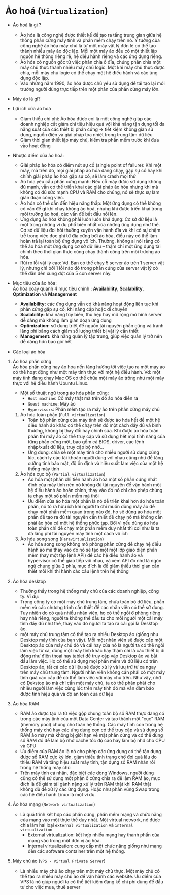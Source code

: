# Ảo hoá (`Virtualization`)

* Ảo hoá là gì ?
    * Ảo hóa là công nghệ được thiết kế để tạo ra tầng trung gian giữa hệ thống phần cứng máy tính và phần mềm chạy trên nó. Ý tưởng của công nghệ ảo hóa máy chủ là từ một máy vật lý đơn lẻ có thể tạo thành nhiều máy ảo độc lập. Mỗi một máy ảo đều có một thiết lập nguồn hệ thống riêng rẽ, hệ điều hành riêng và các ứng dụng riêng.
    * Ảo hóa có nguồn gốc từ việc phân chia ổ đĩa, chúng phân chia một máy chủ thực thành nhiều máy chủ logic. Một khi máy chủ thực được chia, mỗi máy chủ logic có thể chạy một hệ điều hành và các ứng dụng độc lập. 
    * Vào những năm 1990, ảo hóa được chủ yếu sử dụng để tái tạo lại môi trường người dùng trực tiếp trên một phần của phần cứng máy lớn. 
* Máy ảo là gì?

* Lợi ích của ảo hoá
    * Giảm thiểu chi phí: Ảo hóa được coi là một công nghệ giúp các doanh nghiệp cắt giảm chi tiêu hiệu quả với khả năng tận dụng tối đa năng suất của các thiết bị phần cứng -> tiết kiệm không gian sử dụng, nguồn điện và giải pháp tỏa nhiệt trong trung tâm dữ liệu
    * Giảm thời gian thiết lập máy chủ, kiểm tra phần mềm trước khi đưa vào hoạt động
* Nhược điểm của ảo hoá:
    * Giải pháp ảo hóa có điểm nút sự cố (single point of failure): Khi một máy, mà trên đó, mọi giải pháp ảo hóa đang chạy, gặp sự cố hay khi chính giải pháp ảo hóa gặp sự cố, sẽ làm crash mọi thứ
    * Ảo hóa yêu cầu phần cứng mạnh: Nếu cỗ máy được sử dụng không đủ mạnh, vẫn có thể triển khai các giải pháp ảo hóa nhưng khi mà không có đủ sức mạnh CPU và RAM cho chúng, nó sẽ thực sự làm gián đoạn công việc.
    * Ảo hóa có thể dẫn đến hiệu năng thấp: Một ứng dụng có thể không có vấn đề gì khi chạy không ảo hoá, nhưng khi được triển khai trong môi trường ảo hoá, các vấn đề bắt đầu nổi lên.
    * Ứng dụng ảo hóa không phải luôn luôn khả dụng:  Cơ sở dữ liệu là một trong những ví dụ phổ biến nhất của những ứng dụng như thế. Cơ sở dữ liệu đòi hỏi thường xuyên vận hành đĩa và khi có sự chậm trễ trong việc đọc ghi từ đĩa cứng bởi ảo hóa, điều này có thể làm hoàn trả lại toàn bộ ứng dụng vô ích. Thường, không ai nói rằng có thể ảo hóa một ứng dụng cơ sở dữ liệu – thậm chí một ứng dụng tài chính theo thời gian thực cũng chạy thành công trên môi trường ảo hóa.
    * Rủi ro lỗi vật lý cao: Vd. Bạn có thể chạy 5 server ảo trên 1 server vật lý, nhưng chỉ bởi 1 lỗi nào đó trong phần cứng của server vật lý có thể dẫn đến xung đột của 5 con server này. 
* Mục tiêu của ảo hóa:  
    Ảo hóa xoay quanh 4 mục tiêu chính : **Availability**, **Scalability**, **Optimization** và **Management**  
    * **Availability:** các ứng dụng vẫn có khả năng hoạt động liên tục khi phần cứng gặp sự cố, khi nâng cấp hoặc di chuyển
    * **Scalability:**  khả năng tùy biến, thu hẹp hay mở rộng mô hình server dễ dàng mà không làm gián đoạn ứng dụng
    * **Optimization:** sử dụng triệt để nguồn tài nguyên phần cứng và tránh lãng phí bằng  cách giảm số lượng thiết bị vật lý cần thiết
    * **Management:** khả năng quản lý tập trung, giúp việc quản lý trở nên dễ dàng hơn bao giờ hết

* Các loại ảo hóa
1. Ảo hóa phần cứng  
    Ảo hóa phần cứng hay ảo hóa nền tảng hướng tới việc tạo ra một máy ảo có thể hoạt động như một máy tính thực với một hệ điều hành. Vd: một máy tính đang chạy Mac OS có thể chứa một máy ảo trông như một máy thực với hệ điều hành Ubuntu Linux.
    * Một số thuật ngữ trong ảo hóa phần cứng:
        * `Host machine`: Cỗ máy thật mà trên đó ảo hóa diễn ra
        * `Guest machine`: Máy ảo
        * `Hypervisors`: Phần mềm tạo ra máy ảo trên phần cứng máy chủ  
    1. Ảo hóa toàn phần (`Full virtualization`)
        * Toàn bộ phần cứng của máy tính sẽ được ảo hóa hết để một hệ điều hành ảo khác có thể chạy trên đó một cách đầy đủ và bình thường, không bị thay đổi hay chỉnh sửa. Khi được ảo hóa toàn phần thì máy ảo có thể truy cập và sử dụng hết mọi tính năng của từng phần cứng một, bao gồm cả BIOS, driver, các lệnh nhập/xuất dữ liệu, truy cập bộ nhớ...
        * Ứng dụng: chia sẻ một máy tính cho nhiều người sử dụng cùng lúc, cách ly các tài khoản người dùng với nhau cũng như để tăng cường tính bảo mật, độ ổn định và hiệu suất làm việc của một hệ thống máy tính
    1. Ảo hỏa cục bộ (`Partial virtualization`)
        * Ảo hóa một phần chỉ tiến hành ảo hóa một số phần cứng nhất định của máy tính nên nó không đủ tài nguyên để vận hành một hệ điều hành ảo hoàn chỉnh, thay vào đó nó chỉ cho phép chúng ta chạy một số phần mềm mà thôi 
        * Ưu điểm của áo hóa một phần là nó dễ triển khai hơn ảo hóa toàn phần, nó tỏ ra hữu ích khi người ta chỉ muốn dùng máy ảo để chạy một phần mềm quan trọng nào đó, họ sẽ dùng ảo hóa một phần để tạo ra đủ tài nguyên cần thiết để chạy nó mà không cần phải ảo hóa cả một hệ thống phức tạp. Bởi vì nếu dùng ảo hóa toàn phần chỉ để chạy một phần mềm duy nhất thì coi như là ta đã lãng phí tài nguyên máy tính một cách vô ích
    1. Ảo hóa song song (`Paravirtualization`)  
        * Ảo hóa song song không mô phỏng phần cứng để chạy hệ điều hành ảo mà thay vào đó nó sẽ tạo một một lớp giao diện phần mềm (hay một tập lệnh API) để các hệ điều hành ảo và hypervisor có thể giao tiếp với nhau, và xem API đó như là ngôn ngữ chung giữa 2 phía, mục đích là để giảm thiểu thời gian cần thiết mỗi khi thi hành các câu lệnh trên hệ thống
1. Ảo hóa desktop  
    * Thường thấy trong hệ thống máy chủ của các doanh nghiệp, công ty.
    Ví dụ:   
    * Trong công ty có một máy chủ trung tâm, chứa toàn bộ dữ liệu, phần mềm và các chương trình cần thiết để các nhân viên có thể sử dụng. Tuy nhiên do có quá nhiều nhân viên, họ có thể ngồi ở phòng riêng hay nhà riêng, người ta không thể đầu tư cho mỗi người một cái máy tính đầy đủ như thế, thay vào đó người ta tạo ra cái gọi là Desktop ảo.
    * một máy chủ trung tâm có thể tạo ra nhiều Desktop ảo (giống như Desktop máy tính của bạn vậy). Mỗi một nhân viên sẽ được cấp một Desktop ảo của máy chủ đó và cái hay của nó là người ta có thể ngồi làm việc từ xa, dùng một máy tính khác hay thậm chí là các thiết bị di động như điện thoại hay tablet để truy cập vào Desktop ảo và bắt đầu làm việc. Họ có thể sử dụng mọi phần mềm và dữ liệu có trên Desktop ảo, tất cả các dữ liệu sẽ được xử lý và lưu trữ từ xa ngay trên máy chủ trung tâm. Người nhân viên không cần phải có một máy tính quá cao cấp để có thể làm việc với máy chủ trên. Như vậy, nhờ có Dekstop ảo mà chỉ cần một máy chủ, ta có thể phân phát cho nhiều người làm việc cùng lúc trên máy tính đó mà vẫn đảm bảo được tính hiệu quả và độ an toàn của dữ liệu

1. Ảo hóa RAM    
    * RAM ảo được tạo ra từ việc gộp chung toàn bộ số RAM thực đang có trong các máy tính của một Data Center và tạo thành một "cục" RAM (memory pool) chung cho toàn hệ thống. Các máy tính con trong hệ thống máy chủ hay các ứng dụng con có thể truy cập và sử dụng số RAM ảo mày mà không bị giới hạn về mặt phần cứng và có thể dùng số RAM đó để làm bộ nhớ cache tốc độ cao hay làm bộ nhớ cho CPU và GPU
    * Ưu điểm của RAM ảo là nó cho phép các ứng dụng có thể tận dụng được số RAM cực kỳ lớn, giảm thiểu tình trạng chờ đợi quá lâu do thiếu RAM và tăng hiệu suất máy tính, tận dụng số RAM nhàn rỗi trong hệ thống máy chủ
    * Trên máy tính cá nhân, đặc biệt các dòng Windows, người dùng cũng có thể sử dụng một phần ổ cứng chia ra để làm RAM ảo, mục đích là để giảm tải gánh nặng xử lý trên RAM thật khi RAM thật không đủ để xử lý các ứng dụng. Hoặc như phân vùng Swap trong các hệ điều hành Linux là một ví dụ.

1. Ảo hóa mạng (`Network virtualization`)  
    * Là quá trình kết hợp các phần cứng, phần mềm mạng và chức năng của mạng vào một thực thể duy nhất. Một virtual network, nó được chia làm hai loại `external virtualization` và `internal virtualization`
        * External virtualization: kết hợp nhiều mạng hay thành phần của mạng vào trong một đơn vị ảo hóa.
        * Internal virtualization: cung cấp một chức năng giống như mạng đến các software container trên một hệ thống.
1. Máy chủ ảo (`VPS - Virtual Private Server`) 
    * Là nhiều máy chủ ảo chạy trên một máy chủ thực. Một máy chủ có thể tạo ra nhiều máy chủ ảo để vận hành các website. Ưu điểm của VPS là nó giúp người ta có thể tiết kiệm đáng kể chi phí dùng để đầu tư cho việc mua, thuê server

